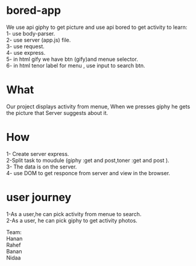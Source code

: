 # bored-app
 We  use api giphy to get picture  and use api bored  to get activity to learn:<br>
 1- use body-parser.<br>
 2- use server (app.js) file.<br>
 3- use request.<br>
 4- use express.<br>
 5- in html gify we have  btn (gify)and menue selector.<br>
 6- in  html tenor label for menu , use input to search btn.<br>
 
# What 
Our project displays activity from menue, When we presses giphy he gets the picture
that Server suggests about it.


# How 
 1- Create server express.<br>
 2-Split  task to moudule (giphy :get and post,toner :get and post ).<br>
 3- The data is on the server.<br>
 4- use DOM to get responce  from server and view in the browser.<br>


# user journey
1-As a user,he can pick activity from menue to search.<br>
2-As a user, he can pick giphy to get activity photos.<br>





Team:<br>
Hanan <br>
Rahef<br> 
Banan<br>
Nidaa<br>
    
